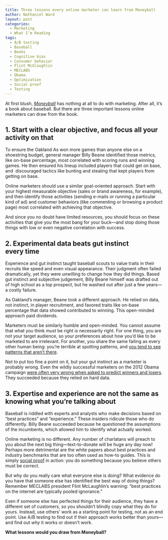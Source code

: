 ```yaml
---
title: Three lessons every online marketer can learn from Moneyball
author: Nathaniel Ward
layout: post
categories:
  - Marketing
  - What I’m Reading
tags:
  - A/B testing
  - Baseball
  - Books
  - Cognitive bias
  - Consumer behavior
  - Flint McGlaughlin
  - MECLABS
  - Obama
  - Optimization
  - Social proof
  - Testing
---
```


At first blush, *[Moneyball][1]* has nothing at all to do with marketing. After all, it’s a book about baseball. But there are three important lessons online marketers can draw from the book.

## 1. Start with a clear objective, and focus all your activity on that

To ensure the Oakland As won more games than anyone else on a shoestring budget, general manager Billy Beane identified those metrics, like on-base percentage, most correlated with scoring runs and winning games. He then ensured his lineup included players that could get on base, and  discouraged tactics like bunting and stealing that kept players from getting on base.

Online marketers should use a similar goal-oriented approach. Start with your highest measurable objective (sales or brand awareness, for example), and then identify those activities (sending e-mails or running a particular kind of ad) and customer behaviors (like commenting or browsing a product page) most correlated with achieving that objective.

And since you no doubt have limited resources, you should focus on these activities that give you the most bang for your buck—and stop doing those things with low or even negative correlation with success.

## 2. Experimental data beats gut instinct every time

Experience and gut instinct taught baseball scouts to value traits in their recruits like speed and even visual appearance. Their judgment often failed dramatically, yet they were unwilling to change how they did things. Based gut instinct and subjective judgement, Billy Beane himself was drafted out of high school as a top prospect, but he washed out after just a few years—a costly failure.

As Oakland’s manager, Beane took a different approach. He relied on data, not instinct, in player recruitment, and favored traits like on-base percentage that data showed contributed to winning. This open-minded approach paid dividends.

Marketers must be similarly humble and open-minded. You cannot assume that what you think *must* be right is necessarily right. For one thing, you are not your target audience, so your preferences about how you’d like to be marketed to are irrelevant. For another, you share the same failing as every other human being: you’re terrible at spotting patterns, and [you tend to see patterns that aren’t there][2]. 

Not to put too fine a point on it, but your gut instinct as a marketer is probably wrong. Even the wildly successful marketers on the 2012 Obama campaign [were often very wrong when asked to predict winners and losers][3]. They succeeded because they relied on hard data.

## 3. Expertise and experience are not the same as knowing what you’re talking about

Baseball is riddled with experts and analysts who make decisions based on “best practices” and “experience.” These insiders ridicule those who do differently. Billy Beane succeeded because he questioned the assumptions of the incumbents, which allowed him to identify what actually worked.

Online marketing is no different. Any number of charlatans will preach to you about the next big thing—text-to-donate will be huge any day now! Perhaps more detrimental are the white papers about best practices and industry benchmarks that are too often used as how-to guides. This is simply [social proof][4] in action: you do something because you believe others must be correct.

But why do you really care what everyone else is doing? What evidence do you have that someone else has identified the best way of doing things? Remember <span class="caps">MECLABS</span> president Flint McLaughlin’s warning: “best practices on the internet are typically pooled ignorance.”

Even if someone else has perfected things for their audience, they have a different set of customers, so you shouldn’t blindly copy what they do for yours. Instead, use others’ work as a starting point for testing, not as an end point. Use A/​B testing to find out if their approach works better than yours—and find out *why* it works or doesn’t work.

**What lessons would you draw from Moneyball?**

 [1]: http://www.amazon.com/exec/obidos/ASIN/0393057658/nathward-20
 [2]: http://en.wikipedia.org/wiki/Confirmation_bias
 [3]: http://www.nathanielward.net/2012/12/your-gut-instincts-as-a-marketer-are-probably-wrong/
 [4]: http://en.wikipedia.org/wiki/Social_proof